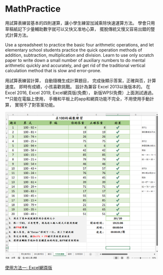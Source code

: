 # MathPractice

用試算表練習基本的四則運算，讓小學生練習加減乘除快速運算方法。 學會只用草稿紙記下少量輔助數字就可以又快又准地心算， 擺脫傳統又慢又容易出錯的豎式計算方法。

Use a spreadsheet to practice the basic four arithmetic operations, and let elementary school students practice the quick operation methods of addition, subtraction, multiplication and division. Learn to use only scratch paper to write down a small number of auxiliary numbers to do mental arithmetic quickly and accurately, and get rid of the traditional vertical calculation method that is slow and error-prone.


用試算表練習計算， 自動隨機生成計算題目， 完成後顯示答案，正確與否，計算速度。 即時有成績，小孩喜歡挑戰。
設計為兼容 Excel 2013以後版本的。 在Excel 2016, Excel 2019, Excel網頁版(免費）， 新版WPS(免費）上面測試通過。
**只能在電腦上使用， 手機和平板上的app和網頁功能不完全，不用使用手動計算， 實現不了對答案功能。


![MathPracticeSample001](Images/MathPractice001.png)



[使用方法一: Excel網頁版](https://github.com/KimWu/MathPractice/blob/main/%E4%BD%BF%E7%94%A8%E6%96%B9%E6%B3%95%E4%B8%80(Excel%E7%B6%B2%E9%A0%81%E7%89%88).pdf)


